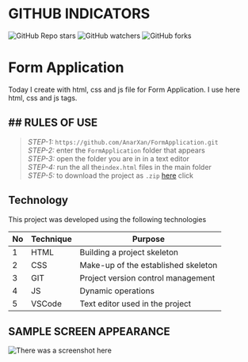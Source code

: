 # GITHUB INDICATORS

![GitHub Repo stars](https://img.shields.io/github/stars/cavidsuleyman/Ballon-Game?style=for-the-badge)
![GitHub watchers](https://img.shields.io/github/watchers/cavidsuleyman/Ballon-Game?style=for-the-badge)
![GitHub forks](https://img.shields.io/github/forks/cavidsuleyman/Ballon-Game?style=for-the-badge)

  # Form Application

Today I create with html, css and js file for Form Application. I use here html, css and js tags. 
## ## RULES OF USE

> *STEP-1:* `https://github.com/AnarXan/FormApplication.git` <br/>
> *STEP-2:*  enter the `FormApplication` folder that appears <br/>
> *STEP-3:*  open the folder you are in in a text editor <br/>
> *STEP-4:*  run the  all the`index.html` files in the main folder <br/>
> *STEP-5:*  to download the project as `.zip`  [here](https://github.com/AnarXan/FormApplication/archive/refs/heads/master.zip) click <br/>


## Technology

This project was developed using the following technologies

| No | Technique | Purpose |
| - | ---------- | --------------------- |
| 1 | HTML | Building a project skeleton |
| 2 | CSS |  Make-up of the established skeleton |
| 3 | GIT |  Project version control management |
| 4 | JS | Dynamic operations |
| 5 | VSCode | Text editor used in the project |


## SAMPLE SCREEN APPEARANCE

![There was a screenshot here](./screen.PNG)
